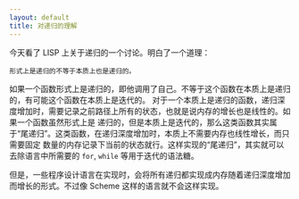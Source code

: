 ```yaml
---
layout: default
title: 对递归的理解
---
```



今天看了 LISP 上关于递归的一个讨论。明白了一个道理：

```
形式上是递归的不等于本质上也是递归的。
```

如果一个函数形式上是递归的，即他调用了自己。不等于这个函数在本质上是递归的，有可能这个函数在本质上是迭代的。
对于一个本质上是递归的函数，递归深度增加时，需要记录之前路径上所有的状态，也就是说内存的增长也是线性的。如果一个函数虽然形式上是
递归的，但是本质上是迭代的，那么这类函数其实属于“尾递归”。这类函数，在递归深度增加时，本质上不需要内存也线性增长，而只需要固定
数量的内存记录下当前的状态就行。这样实现的“尾递归”，其实就可以去除语言中所需要的 `for`, `while` 等用于迭代的语法糖。

但是，一些程序设计语言在实现时，会将所有递归都实现成内存随着递归深度增加而增长的形式。不过像 Scheme 这样的语言就不会这样实现。

